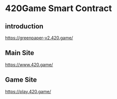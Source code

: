 # 420Game Smart Contract

## introduction
https://greenpaper-v2.420.game/

## Main Site
https://www.420.game/

## Game Site
https://play.420.game/